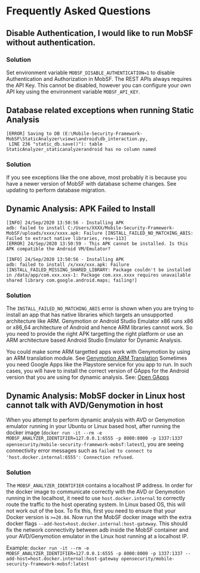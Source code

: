 # Frequently Asked Questions

## Disable Authentication, I would like to run MobSF without authentication.

### Solution

Set environment variable `MOBSF_DISABLE_AUTHENTICATION=1` to disable Authentication and Authorization in MobSF. The REST APIs always requires the API Key. This cannot be disabled, however you can configure your own API key using the environment variable `MOBSF_API_KEY`.

## Database related exceptions when running Static Analysis

```
[ERROR] Saving to DB (E:\Mobile-Security-Framework-MobSF\StaticAnalyzer\views\android\db_interaction.py,
 LINE 236 "static_db.save()"): table StaticAnalyzer_staticanalyzerandroid has no column named 
```

### Solution

If you see exceptions like the one above, most probably it is because you have a newer version of MobSF with database scheme changes. See updating to perform database migration.


## Dynamic Analysis: APK Failed to Install


```
[INFO] 24/Sep/2020 13:50:56 - Installing APK
adb: failed to install C:/Users/XXXX/Mobile-Security-Framework-MobSF/uploads/xxxx/xxxx.apk: Failure [INSTALL_FAILED_NO_MATCHING_ABIS: Failed to extract native libraries, res=-113]
[ERROR] 24/Sep/2020 13:50:59 - This APK cannot be installed. Is this APK compatible the Android VM/Emulator?
```

```
[INFO] 24/Sep/2020 13:50:56 - Installing APK
adb: failed to install /x/xxx/xxx.apk: Failure [INSTALL_FAILED_MISSING_SHARED_LIBRARY: Package couldn't be installed in /data/app/com.xxx.xxx-1: Package com.xxx.xxxx requires unavailable shared library com.google.android.maps; failing!]
```

### Solution
The `INSTALL_FAILED_NO_MATCHING_ABIS` error is shown when you are trying to install an app that has native libraries which targets an unsupported architecture like ARM.
Genymotion or Android Studio Emulator x86 runs x86 or x86_64 architecture of Android and hence ARM libraries cannot work. So you need to provide the right APK targetting the right platform or use an ARM architecture based Android Studio Emulator for Dynamic Analysis.


You could make some ARM targetted apps work with Genymotion by using an ARM translation module. See [Genymotion ARM Translation](https://github.com/m9rco/Genymotion_ARM_Translation)
Sometimes you need Google Apps like the Playstore service for you app to run. In such cases, you will have to install the correct version of GApps for the Android version that you are using for dynamic analysis. See: [Open GApps](https://opengapps.org/)


## Dynamic Analysis: MobSF docker in Linux host cannot talk with AVD/Genymotion in host

When you attempt to perform dynamic analysis with AVD or Genymotion emulator running in your Ubuntu or Linux based host, after running the docker image (`docker run -it --rm -e MOBSF_ANALYZER_IDENTIFIER=127.0.0.1:6555 -p 8000:8000 -p 1337:1337 opensecurity/mobile-security-framework-mobsf:latest`), you are seeing connectivity error messages such as `failed to connect to 'host.docker.internal:6555': Connection refused`.

### Solution
The `MOBSF_ANALYZER_IDENTIFIER` contains a localhost IP address. In order for the docker image to communicate correctly with the AVD or Genymotion running in the localhost, it need to use `host.docker.internal` to correctly route the traffic to the host operating system. In Linux based OS, this will not work out of the box. To fix this, first you need to ensure that your Docker version is `>=20.04`. Now run the MobSF docker image with the extra docker flags `--add-host=host.docker.internal:host-gateway`.
This should fix the network connectivity between adb inside the MobSF container and your AVD/Genymotion emulator in the Linux host running at a localhost IP.

Example: `docker run -it --rm -e MOBSF_ANALYZER_IDENTIFIER=127.0.0.1:6555 -p 8000:8000 -p 1337:1337 --add-host=host.docker.internal:host-gateway opensecurity/mobile-security-framework-mobsf:latest`
